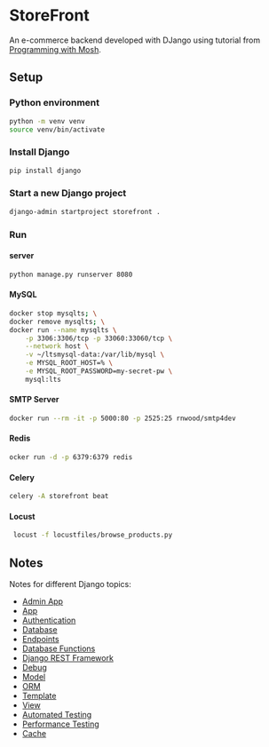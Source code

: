 
# StoreFront

An e-commerce backend developed with DJango using tutorial from [Programming with Mosh](https://www.youtube.com/watch?v=rHux0gMZ3Eg). 


## Setup

### Python environment
```bash
python -m venv venv
source venv/bin/activate
```

### Install Django
```bash
pip install django
```

### Start a new Django project
```bash
django-admin startproject storefront .
```


### Run 

#### server

```bash
python manage.py runserver 8080
```

#### MySQL
```bash
docker stop mysqlts; \
docker remove mysqlts; \
docker run --name mysqlts \
    -p 3306:3306/tcp -p 33060:33060/tcp \
    --network host \
    -v ~/ltsmysql-data:/var/lib/mysql \
    -e MYSQL_ROOT_HOST=% \
    -e MYSQL_ROOT_PASSWORD=my-secret-pw \
    mysql:lts
```

#### SMTP Server
```bash
docker run --rm -it -p 5000:80 -p 2525:25 rnwood/smtp4dev
```

#### Redis
```bash
ocker run -d -p 6379:6379 redis
```
#### Celery
```bash
celery -A storefront beat
```

#### Locust
```bash
 locust -f locustfiles/browse_products.py
```

## Notes
Notes for different Django topics:
- [Admin App](/doc/Admin.md)
- [App](/doc/App.md)
- [Authentication](/doc/Authentication.md)
- [Database](/doc/DB.md)
- [Endpoints](/doc/Endpoints.md)
- [Database Functions](/doc/DB_Functions.md)
- [Django REST Framework](/doc/REST_Framework.md)
- [Debug](/doc/Debug.md)
- [Model](/doc/Model.md)
- [ORM](/doc/DjangoORM.md)
- [Template](/doc/Template.md)
- [View](/doc/View.md)
- [Automated Testing](/doc/Automated_Testing.md)
- [Performance Testing](/doc/Performance_Testing.md)
- [Cache](/doc/Cache.md)